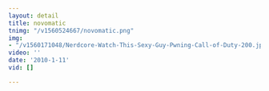 ```yaml
---
layout: detail
title: novomatic
tnimg: "/v1560524667/novomatic.png"
img:
- "/v1560171048/Nerdcore-Watch-This-Sexy-Guy-Pwning-Call-of-Duty-200.jpg"
video: ''
date: '2010-1-11'
vid: []

---
```

